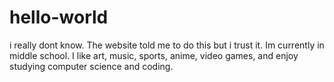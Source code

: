 # hello-world
i really dont know. The website told me to do this but i trust it.
Im currently in middle school. I like art, music, sports, anime, video games, and enjoy studying computer science and coding.
